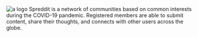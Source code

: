 ![a logo]("%PUBLIC_URL%/images/logo.jpg" )
Spreddit is a network of communities based on common interests during the COVID-19 pandemic. Registered members are able to submit content, share their thoughts, and connects with other users across the globe.
